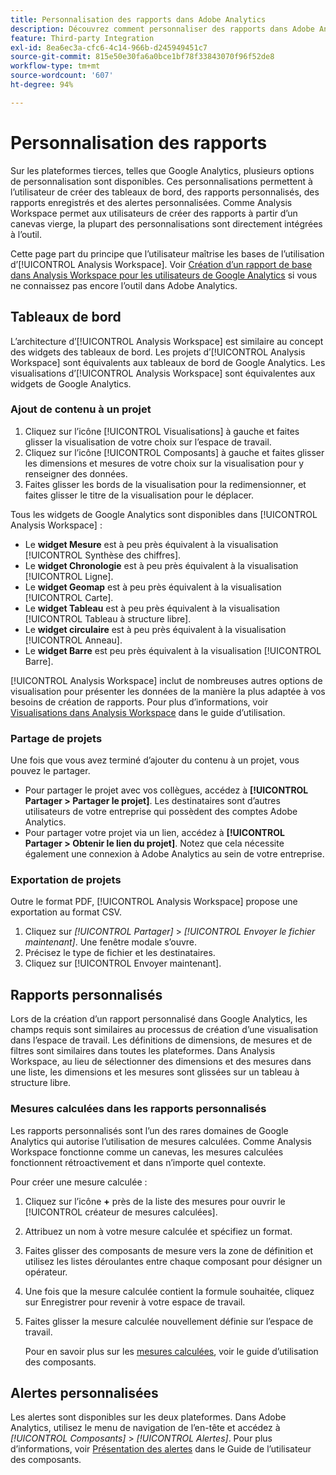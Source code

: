 ```yaml
---
title: Personnalisation des rapports dans Adobe Analytics
description: Découvrez comment personnaliser des rapports dans Adobe Analytics
feature: Third-party Integration
exl-id: 8ea6ec3a-cfc6-4c14-966b-d245949451c7
source-git-commit: 815e50e30fa6a0bce1bf78f33843070f96f52de8
workflow-type: tm+mt
source-wordcount: '607'
ht-degree: 94%

---
```


# Personnalisation des rapports

Sur les plateformes tierces, telles que Google Analytics, plusieurs options de personnalisation sont disponibles. Ces personnalisations permettent à l’utilisateur de créer des tableaux de bord, des rapports personnalisés, des rapports enregistrés et des alertes personnalisées. Comme Analysis Workspace permet aux utilisateurs de créer des rapports à partir d’un canevas vierge, la plupart des personnalisations sont directement intégrées à l’outil.

Cette page part du principe que l’utilisateur maîtrise les bases de l’utilisation d’[!UICONTROL Analysis Workspace]. Voir [Création d’un rapport de base dans Analysis Workspace pour les utilisateurs de Google Analytics](reports/create-report.md) si vous ne connaissez pas encore l’outil dans Adobe Analytics.

## Tableaux de bord

L’architecture d’[!UICONTROL Analysis Workspace] est similaire au concept des widgets des tableaux de bord. Les projets d’[!UICONTROL Analysis Workspace] sont équivalents aux tableaux de bord de Google Analytics. Les visualisations d’[!UICONTROL Analysis Workspace] sont équivalentes aux widgets de Google Analytics.

### Ajout de contenu à un projet

1. Cliquez sur l’icône [!UICONTROL Visualisations] à gauche et faites glisser la visualisation de votre choix sur l’espace de travail.
2. Cliquez sur l’icône [!UICONTROL Composants] à gauche et faites glisser les dimensions et mesures de votre choix sur la visualisation pour y renseigner des données.
3. Faites glisser les bords de la visualisation pour la redimensionner, et faites glisser le titre de la visualisation pour le déplacer.

Tous les widgets de Google Analytics sont disponibles dans [!UICONTROL Analysis Workspace] :

* Le **widget Mesure** est à peu près équivalent à la visualisation [!UICONTROL Synthèse des chiffres].
* Le **widget Chronologie** est à peu près équivalent à la visualisation [!UICONTROL Ligne].
* Le **widget Geomap** est à peu près équivalent à la visualisation [!UICONTROL Carte].
* Le **widget Tableau** est à peu près équivalent à la visualisation [!UICONTROL Tableau à structure libre].
* Le **widget circulaire** est à peu près équivalent à la visualisation [!UICONTROL Anneau].
* Le **widget Barre** est peu près équivalent à la visualisation [!UICONTROL Barre].

[!UICONTROL Analysis Workspace] inclut de nombreuses autres options de visualisation pour présenter les données de la manière la plus adaptée à vos besoins de création de rapports. Pour plus d’informations, voir [Visualisations dans Analysis Workspace](/help/analyze/analysis-workspace/visualizations/freeform-analysis-visualizations.md) dans le guide d’utilisation.

### Partage de projets

Une fois que vous avez terminé d’ajouter du contenu à un projet, vous pouvez le partager.

* Pour partager le projet avec vos collègues, accédez à **[!UICONTROL Partager > Partager le projet]**. Les destinataires sont d’autres utilisateurs de votre entreprise qui possèdent des comptes Adobe Analytics.
* Pour partager votre projet via un lien, accédez à **[!UICONTROL Partager > Obtenir le lien du projet]**. Notez que cela nécessite également une connexion à Adobe Analytics au sein de votre entreprise.

### Exportation de projets

Outre le format PDF, [!UICONTROL Analysis Workspace] propose une exportation au format CSV.

1. Cliquez sur *[!UICONTROL Partager]* > *[!UICONTROL Envoyer le fichier maintenant]*. Une fenêtre modale s’ouvre.
2. Précisez le type de fichier et les destinataires.
3. Cliquez sur [!UICONTROL Envoyer maintenant].

## Rapports personnalisés

Lors de la création d’un rapport personnalisé dans Google Analytics, les champs requis sont similaires au processus de création d’une visualisation dans l’espace de travail. Les définitions de dimensions, de mesures et de filtres sont similaires dans toutes les plateformes. Dans Analysis Workspace, au lieu de sélectionner des dimensions et des mesures dans une liste, les dimensions et les mesures sont glissées sur un tableau à structure libre.

### Mesures calculées dans les rapports personnalisés

Les rapports personnalisés sont l’un des rares domaines de Google Analytics qui autorise l’utilisation de mesures calculées. Comme Analysis Workspace fonctionne comme un canevas, les mesures calculées fonctionnent rétroactivement et dans n’importe quel contexte.

Pour créer une mesure calculée :

1. Cliquez sur l’icône **+** près de la liste des mesures pour ouvrir le [!UICONTROL créateur de mesures calculées].
2. Attribuez un nom à votre mesure calculée et spécifiez un format.
3. Faites glisser des composants de mesure vers la zone de définition et utilisez les listes déroulantes entre chaque composant pour désigner un opérateur.
4. Une fois que la mesure calculée contient la formule souhaitée, cliquez sur Enregistrer pour revenir à votre espace de travail.
5. Faites glisser la mesure calculée nouvellement définie sur l’espace de travail.

   Pour en savoir plus sur les [mesures calculées](/help/components/c-calcmetrics/cm-overview.md), voir le guide d’utilisation des composants.

## Alertes personnalisées

Les alertes sont disponibles sur les deux plateformes. Dans Adobe Analytics, utilisez le menu de navigation de l’en-tête et accédez à *[!UICONTROL Composants]* > *[!UICONTROL Alertes]*. Pour plus d’informations, voir [Présentation des alertes](/help/components/c-alerts/intellligent-alerts.md) dans le Guide de l’utilisateur des composants.

